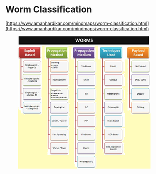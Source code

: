 # Worm Classification

[https://www.amanhardikar.com/mindmaps/worm-classification.html](https://www.amanhardikar.com/mindmaps/worm-classification.html)

<figure><img src="../../../.gitbook/assets/image (86).png" alt=""><figcaption></figcaption></figure>
